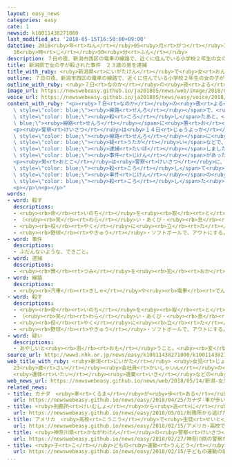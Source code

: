 ```yaml
---
layout: easy_news
categories: easy
cate: 1
newsid: k10011438271000
last_modified_at: '2018-05-15T16:50:00+09:00'
datetime: 2018<ruby>年<rt>ねん</rt></ruby>05<ruby>月<rt>がつ</rt></ruby>15<ruby>日<rt>にち</rt></ruby>
  16<ruby>時<rt>じ</rt></ruby>50<ruby>分<rt>ふん</rt></ruby>
description: ７日の夜、新潟市西区の電車の線路で、近くに住んでいる小学校２年生の女の子が亡くなっているのが見つかりました。
title: 新潟県で女の子が殺された事件　２３歳の男を逮捕
title_with_ruby: <ruby>新潟県<rt>にいがたけん</rt></ruby>で<ruby>女<rt>おんな</rt></ruby>の<ruby>子<rt>こ</rt></ruby>が<ruby>殺<rt>ころ</rt></ruby>された<ruby>事件<rt>じけん</rt></ruby>　２３<ruby>歳<rt>さい</rt></ruby>の<ruby>男<rt>おとこ</rt></ruby>を<ruby>逮捕<rt>たいほ</rt></ruby>
outline: ７日の夜、新潟市西区の電車の線路で、近くに住んでいる小学校２年生の女の子が亡くなっているのが見つかりました。
outline_with_ruby: <ruby>７日<rt>なのか</rt></ruby>の<ruby>夜<rt>よる</rt></ruby>、<ruby>新潟市<rt>にいがたし</rt></ruby><ruby>西区<rt>にしく</rt></ruby>の<ruby>電車<rt>でんしゃ</rt></ruby>の<ruby>線路<rt>せんろ</rt></ruby>で、<ruby>近<rt>ちか</rt></ruby>くに<ruby>住<rt>す</rt></ruby>んでいる<ruby>小学校<rt>しょうがっこう</rt></ruby>２<ruby>年生<rt>ねんせい</rt></ruby>の<ruby>女<rt>おんな</rt></ruby>の<ruby>子<rt>こ</rt></ruby>が<ruby>亡<rt>な</rt></ruby>くなっているのが<ruby>見<rt>み</rt></ruby>つかりました。
image_url: https://newswebeasy.github.io/ja201805/news/web/image/2018/05/14/K10011438271_1805142152_1805142153_01_03.jpg
voice_url: https://newswebeasy.github.io/ja201805/news/easy/voice/2018/05/15/k10011438271000.mp4
content_with_ruby: "<p><ruby>７日<rt>なのか</rt></ruby>の<ruby>夜<rt>よる</rt></ruby>、<ruby>新潟市<rt>にいがたし</rt></ruby><ruby>西区<rt>にしく</rt></ruby>の<ruby>電車<rt>でんしゃ</rt></ruby>の<span\
  \ style=\"color: blue;\"><ruby>線路<rt>せんろ</rt></ruby></span>で、<ruby>近<rt>ちか</rt></ruby>くに<ruby>住<rt>す</rt></ruby>んでいる<ruby>小学校<rt>しょうがっこう</rt></ruby>２<ruby>年生<rt>ねんせい</rt></ruby>の<ruby>女<rt>おんな</rt></ruby>の<ruby>子<rt>こ</rt></ruby>が<ruby>亡<rt>な</rt></ruby>くなっているのが<ruby>見<rt>み</rt></ruby>つかりました。<ruby>警察<rt>けいさつ</rt></ruby>は、<ruby>誰<rt>だれ</rt></ruby>かが<ruby>女<rt>おんな</rt></ruby>の<ruby>子<rt>こ</rt></ruby>を<span\
  \ style=\"color: blue;\"><ruby>殺<rt>ころ</rt></ruby>し</span>たあと、<span style=\"color:\
  \ blue;\"><ruby>線路<rt>せんろ</rt></ruby></span>に<ruby>置<rt>お</rt></ruby>いたと<ruby>考<rt>かんが</rt></ruby>えて<ruby>調<rt>しら</rt></ruby>べていました。</p>\n\
  <p><ruby>警察<rt>けいさつ</rt></ruby>は<ruby>１４日<rt>じゅうよっか</rt></ruby>、<ruby>亡<rt>な</rt></ruby>くなった<ruby>女<rt>おんな</rt></ruby>の<ruby>子<rt>こ</rt></ruby>を<span\
  \ style=\"color: blue;\"><ruby>線路<rt>せんろ</rt></ruby></span>に<ruby>捨<rt>す</rt></ruby>てた<span\
  \ style=\"color: blue;\"><ruby>疑<rt>うたが</rt></ruby>い</span>などで、２３<ruby>歳<rt>さい</rt></ruby>の<ruby>会社員<rt>かいしゃいん</rt></ruby>の<ruby>男<rt>おとこ</rt></ruby>を<span\
  \ style=\"color: blue;\"><ruby>逮捕<rt>たいほ</rt></ruby></span>しました。<ruby>男<rt>おとこ</rt></ruby>は<ruby>女<rt>おんな</rt></ruby>の<ruby>子<rt>こ</rt></ruby>の<ruby>家<rt>いえ</rt></ruby>から１００ｍぐらいのところに<ruby>住<rt>す</rt></ruby>んでいました。<span\
  \ style=\"color: blue;\"><ruby>事件<rt>じけん</rt></ruby></span>があった<ruby>日<rt>ひ</rt></ruby>、<ruby>男<rt>おとこ</rt></ruby>は<ruby>会社<rt>かいしゃ</rt></ruby>を<ruby>休<rt>やす</rt></ruby>んでいました。</p>\n\
  <p><ruby>男<rt>おとこ</rt></ruby>は<ruby>警察<rt>けいさつ</rt></ruby>に、<ruby>女<rt>おんな</rt></ruby>の<ruby>子<rt>こ</rt></ruby>を<span\
  \ style=\"color: blue;\"><ruby>殺<rt>ころ</rt></ruby>し</span>て<ruby>捨<rt>す</rt></ruby>てたと<ruby>話<rt>はな</rt></ruby>しています。<ruby>警察<rt>けいさつ</rt></ruby>は、<ruby>男<rt>おとこ</rt></ruby>が<span\
  \ style=\"color: blue;\"><ruby>事件<rt>じけん</rt></ruby></span>の<ruby>前<rt>まえ</rt></ruby>から<ruby>女<rt>おんな</rt></ruby>の<ruby>子<rt>こ</rt></ruby>を<ruby>知<rt>し</rt></ruby>っていたかや、<span\
  \ style=\"color: blue;\"><ruby>殺<rt>ころ</rt></ruby>し</span>た<ruby>理由<rt>りゆう</rt></ruby>などを<ruby>調<rt>しら</rt></ruby>べています。</p>\n\
  <p></p>\n<p></p>"
words:
- word: 殺す
  descriptions:
  - <ruby><rb>命</rb><rt>いのち</rt></ruby>を<ruby><rb>取</rb><rt>と</rt></ruby>る。
  - （<ruby><rb>笑</rb><rt>わら</rt></ruby>い・あくび・<ruby><rb>息</rb><rt>いき</rt></ruby>などを）おさえて<ruby><rb>止</rb><rt>と</rt></ruby>める。
  - <ruby><rb>役</rb><rt>やく</rt></ruby>に<ruby><rb>立</rb><rt>た</rt></ruby>たなくする。
  - <ruby><rb>野球</rb><rt>やきゅう</rt></ruby>・ソフトボールで、アウトにする。
- word: 事件
  descriptions:
  - ふだんないような、できごと。
- word: 逮捕
  descriptions:
  - <ruby><rb>罪</rb><rt>つみ</rt></ruby>を<ruby><rb>犯</rb><rt>おか</rt></ruby>した<ruby><rb>疑</rb><rt>うたが</rt></ruby>いのある<ruby><rb>人</rb><rt>ひと</rt></ruby>を、<ruby><rb>警察</rb><rt>けいさつ</rt></ruby>がつかまえること。
- word: 線路
  descriptions:
  - <ruby><rb>汽車</rb><rt>きしゃ</rt></ruby>や<ruby><rb>電車</rb><rt>でんしゃ</rt></ruby>が<ruby><rb>通</rb><rt>とお</rt></ruby>る<ruby><rb>道筋</rb><rt>みちすじ</rt></ruby>。レール。
- word: 殺す
  descriptions:
  - <ruby><rb>命</rb><rt>いのち</rt></ruby>を<ruby><rb>取</rb><rt>と</rt></ruby>る。
  - （<ruby><rb>笑</rb><rt>わら</rt></ruby>い・あくび・<ruby><rb>息</rb><rt>いき</rt></ruby>などを）おさえて<ruby><rb>止</rb><rt>と</rt></ruby>める。
  - <ruby><rb>役</rb><rt>やく</rt></ruby>に<ruby><rb>立</rb><rt>た</rt></ruby>たなくする。
  - <ruby><rb>野球</rb><rt>やきゅう</rt></ruby>・ソフトボールで、アウトにする。
- word: 疑い
  descriptions:
  - あやしいと<ruby><rb>思</rb><rt>おも</rt></ruby>うこと。<ruby><rb>変</rb><rt>へん</rt></ruby>に<ruby><rb>思</rb><rt>おも</rt></ruby>うこと。
source_url: http://www3.nhk.or.jp/news/easy/k10011438271000/k10011438271000.html
web_title_with_ruby: <ruby>新潟<rt>にいがた</rt></ruby> <ruby>女児<rt>じょじ</rt></ruby><ruby>殺害<rt>さつがい</rt></ruby><ruby>事件<rt>じけん</rt></ruby>
  23<ruby>歳<rt>さい</rt></ruby><ruby>会社員<rt>かいしゃいん</rt></ruby>の<ruby>男<rt>おとこ</rt></ruby>を<ruby>逮捕<rt>たいほ</rt></ruby>
  <ruby>遺体<rt>いたい</rt></ruby><ruby>遺棄<rt>いき</rt></ruby>などの<ruby>疑<rt>うたが</rt></ruby>い
web_news_url: https://newswebeasy.github.io/news/web/2018/05/14/新潟-女児殺害事件-23歳会社員の男を逮捕-遺体遺棄などの疑い
related_news:
- title: カナダ　<ruby>車<rt>くるま</rt></ruby>が<ruby>歩<rt>ある</rt></ruby>いている<ruby>人<rt>ひと</rt></ruby>をはねて１０<ruby>人<rt>にん</rt></ruby>が<ruby>亡<rt>な</rt></ruby>くなる
  url: https://newswebeasy.github.io/news/easy/2018/04/25/カナダ-車が歩いている人をはねて10人が亡くなる
- title: <ruby>刑務所<rt>けいむしょ</rt></ruby>から<ruby>逃<rt>に</rt></ruby>げた<ruby>男<rt>おとこ</rt></ruby>が<ruby>見<rt>み</rt></ruby>つかる　「<ruby>海<rt>うみ</rt></ruby>を<ruby>泳<rt>およ</rt></ruby>いで<ruby>逃<rt>に</rt></ruby>げた」
  url: https://newswebeasy.github.io/news/easy/2018/05/01/刑務所から逃げた男が見つかる-海を泳いで逃げた
- title: アメリカ　<ruby>高校<rt>こうこう</rt></ruby>で<ruby>生徒<rt>せいと</rt></ruby>などが<ruby>銃<rt>じゅう</rt></ruby>で<ruby>撃<rt>う</rt></ruby>たれて１７<ruby>人<rt>にん</rt></ruby>が<ruby>亡<rt>な</rt></ruby>くなる
  url: https://newswebeasy.github.io/news/easy/2018/02/15/アメリカ-高校で生徒などが銃で撃たれて17人が亡くなる
- title: <ruby>神奈川県<rt>かながわけん</rt></ruby>の<ruby>警察<rt>けいさつ</rt></ruby>がＡＩを<ruby>使<rt>つか</rt></ruby>って<ruby>事件<rt>じけん</rt></ruby>や<ruby>事故<rt>じこ</rt></ruby>を<ruby>予測<rt>よそく</rt></ruby>する<ruby>計画<rt>けいかく</rt></ruby>
  url: https://newswebeasy.github.io/news/easy/2018/02/27/神奈川県の警察がAIを使って事件や事故を予測する計画
- title: <ruby>子<rt>こ</rt></ruby>どもの<ruby>運動<rt>うんどう</rt></ruby>の<ruby>能力<rt>のうりょく</rt></ruby>　<ruby>女<rt>おんな</rt></ruby>の<ruby>子<rt>こ</rt></ruby>は４<ruby>年<rt>ねん</rt></ruby><ruby>続<rt>つづ</rt></ruby>けて<ruby>上<rt>あ</rt></ruby>がる
  url: https://newswebeasy.github.io/news/easy/2018/02/15/子どもの運動の能力-女の子は4年続けて上がる
...
```

